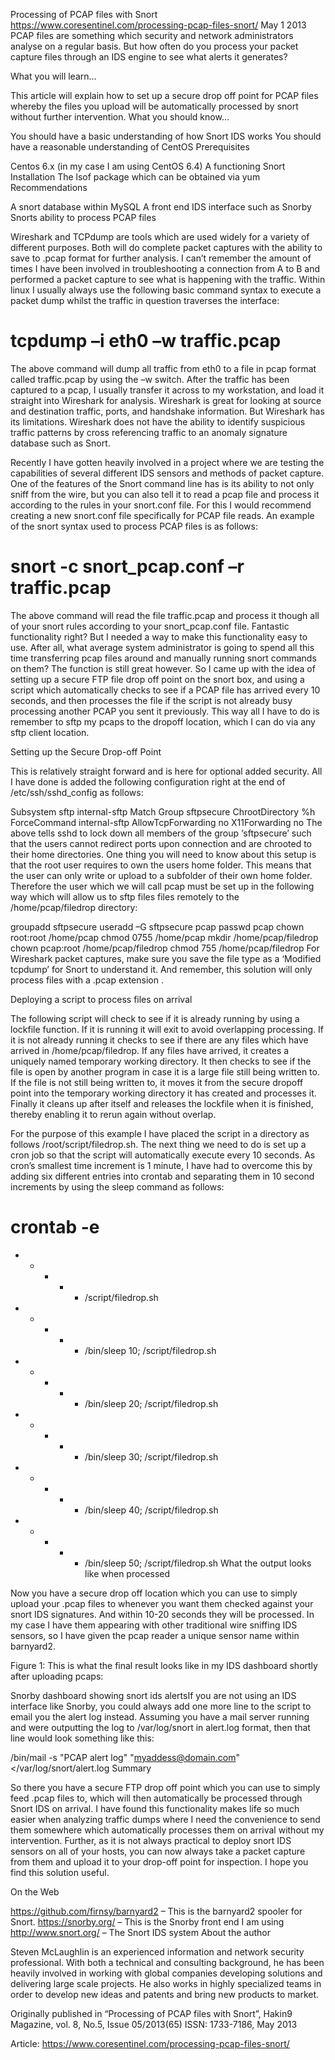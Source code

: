 Processing of PCAP files with Snort
https://www.coresentinel.com/processing-pcap-files-snort/
May 1 2013
PCAP files are something which security and network administrators analyse on a regular basis. But how often do you process your packet capture files through an IDS engine to see what alerts it generates?

What you will learn…

This article will explain how to set up a secure drop off point for PCAP files whereby the files you upload will be automatically processed by snort without further intervention.
What you should know…

You should have a basic understanding of how Snort IDS works
You should have a reasonable understanding of CentOS
Prerequisites

Centos 6.x (in my case I am using CentOS 6.4)
A functioning Snort Installation
The lsof package which can be obtained via yum
Recommendations

A snort database within MySQL
A front end IDS interface such as Snorby
Snorts ability to process PCAP files

Wireshark and TCPdump are tools which are used widely for a variety of different purposes. Both will do complete packet captures with the ability to save to .pcap format for further analysis. I can’t remember the amount of times I have been involved in troubleshooting a connection from A to B and performed a packet capture to see what is happening with the traffic. Within linux I usually always use the following basic command syntax to execute a packet dump whilst the traffic in question traverses the interface:

# tcpdump –i eth0 –w traffic.pcap
The above command will dump all traffic from eth0 to a file in pcap format called traffic.pcap by using the –w switch. After the traffic has been captured to a pcap, I usually transfer it across to my workstation, and load it straight into Wireshark for analysis. Wireshark is great for looking at source and destination traffic, ports, and handshake information. But Wireshark has its limitations. Wireshark does not have the ability to identify suspicious traffic patterns by cross referencing traffic to an anomaly signature database such as Snort.

Recently I have gotten heavily involved in a project where we are testing the capabilities of several different IDS sensors and methods of packet capture. One of the features of the Snort command line has is its ability to not only sniff from the wire, but you can also tell it to read a pcap file and process it according to the rules in your snort.conf file. For this I would recommend creating a new snort.conf file specifically for PCAP file reads. An example of the snort syntax used to process PCAP files is as follows:

# snort -c snort_pcap.conf –r traffic.pcap
The above command will read the file traffic.pcap and process it though all of your snort rules according to your snort_pcap.conf file. Fantastic functionality right? But I needed a way to make this functionality easy to use. After all, what average system administrator is going to spend all this time transferring pcap files around and manually running snort commands on them? The function is still great however. So I came up with the idea of setting up a secure FTP file drop off point on the snort box, and using a script which automatically checks to see if a PCAP file has arrived every 10 seconds, and then processes the file if the script is not already busy processing another PCAP you sent it previously. This way all I have to do is remember to sftp my pcaps to the dropoff location, which I can do via any sftp client location.

Setting up the Secure Drop-off Point

This is relatively straight forward and is here for optional added security. All I have done is added the following configuration right at the end of /etc/ssh/sshd_config as follows:

Subsystem sftp internal-sftp
Match Group sftpsecure
    ChrootDirectory %h
    ForceCommand internal-sftp
    AllowTcpForwarding no
    X11Forwarding no
The above tells sshd to lock down all members of the group ‘sftpsecure’ such that the users cannot redirect ports upon connection and are chrooted to their home directories. One thing you will need to know about this setup is that the root user requires to own the users home folder. This means that the user can only write or upload to a subfolder of their own home folder. Therefore the user which we will call pcap must be set up in the following way which will allow us to sftp files files remotely to the /home/pcap/filedrop directory:

groupadd sftpsecure
useradd –G sftpsecure pcap
passwd pcap
chown root:root /home/pcap
chmod 0755 /home/pcap
mkdir /home/pcap/filedrop
chown pcap:root /home/pcap/filedrop
chmod 755 /home/pcap/filedrop
For Wireshark packet captures, make sure you save the file type as a ‘Modified tcpdump’ for Snort to understand it. And remember, this solution will only process files with a .pcap extension .

 Deploying a script to process files on arrival

The following script will check to see if it is already running by using a lockfile function. If it is running it will exit to avoid overlapping processing. If it is not already running it checks to see if there are any files which have arrived in /home/pcap/filedrop. If any files have arrived, it creates a uniquely named temporary working directory. It then checks to see if the file is open by another program in case it is a large file still being written to. If the file is not still being written to, it moves it from the secure dropoff point into the temporary working directory it has created and processes it. Finally it cleans up after itself and releases the lockfile when it is finished, thereby enabling it to rerun again without overlap.

For the purpose of this example I have placed the script in a directory as follows /root/script/filedrop.sh. The next thing we need to do is set up a cron job so that the script will automatically execute every 10 seconds. As cron’s smallest time increment is 1 minute, I have had to overcome this by adding six different entries into crontab and separating them in 10 second increments by using the sleep command as follows:

# crontab -e
* * * * * /script/filedrop.sh
* * * * * /bin/sleep 10; /script/filedrop.sh
* * * * * /bin/sleep 20; /script/filedrop.sh
* * * * * /bin/sleep 30; /script/filedrop.sh
* * * * * /bin/sleep 40; /script/filedrop.sh
* * * * * /bin/sleep 50; /script/filedrop.sh
What the output looks like when processed

Now you have a secure drop off location which you can use to simply upload your .pcap files to whenever you want them checked against your snort IDS signatures. And within 10-20 seconds they will be processed. In my case I have them appearing with other traditional wire sniffing IDS sensors, so I have given the pcap reader a unique sensor name within barnyard2.

Figure 1: This is what the final result looks like in my IDS dashboard shortly after uploading pcaps:

Snorby dashboard showing snort ids alertsIf you are not using an IDS interface like Snorby, you could always add one more line to the script to email you the alert log instead. Assuming you have a mail server running and were outputting the log to /var/log/snort in alert.log format, then that line would look something like this:

/bin/mail -s "PCAP alert log" "myaddess@domain.com" </var/log/snort/alert.log
Summary

So there you have a secure FTP drop off point which you can use to simply feed .pcap files to, which will then automatically be processed through Snort IDS on arrival. I have found this functionality makes life so much easier when analyzing traffic dumps where I need the convenience to send them somewhere which automatically processes them on arrival without my intervention. Further, as it is not always practical to deploy snort IDS sensors on all of your hosts, you can now always take a packet capture from them and upload it to your drop-off point for inspection. I hope you find this solution useful.

On the Web

https://github.com/firnsy/barnyard2 – This is the barnyard2 spooler for Snort.
https://snorby.org/ – This is the Snorby front end I am using
http://www.snort.org/ – The Snort IDS system
About the author

Steven McLaughlin is an experienced information and network security professional. With both a technical and consulting background, he has been heavily involved in working with global companies developing solutions and delivering large scale projects. He also works in highly specialized teams in order to develop new ideas and patents and bring new products to market.

Originally published in “Processing of PCAP files with Snort”, Hakin9 Magazine, vol. 8, No.5, Issue 05/2013(65) ISSN: 1733-7186, May 2013

Article: https://www.coresentinel.com/processing-pcap-files-snort/

